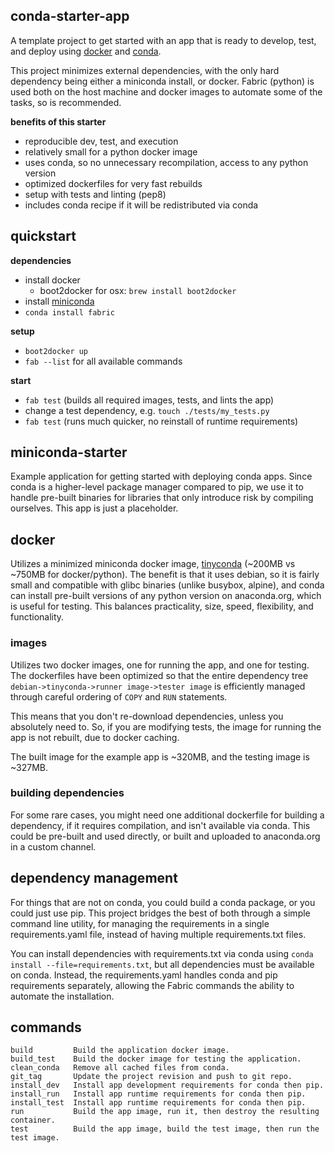 conda-starter-app
---
A template project to get started with an app that is ready to develop, test, and deploy using [docker](https://www.docker.com/) and [conda](http://conda.pydata.org/docs/intro.html).

This project minimizes external dependencies, with the only hard dependency being either a miniconda install, or docker. Fabric (python) is used both on the host machine and docker images to automate some of the tasks, so is recommended.

**benefits of this starter**
* reproducible dev, test, and execution
* relatively small for a python docker image
* uses conda, so no unnecessary recompilation, access to any python version
* optimized dockerfiles for very fast rebuilds
* setup with tests and linting (pep8)
* includes conda recipe if it will be redistributed via conda

## quickstart

**dependencies**
* install docker
  * boot2docker for osx: `brew install boot2docker`
* install [miniconda](http://conda.pydata.org/miniconda.html)
* `conda install fabric`

**setup**
* `boot2docker up`
* `fab --list` for all available commands

**start**
* `fab test` (builds all required images, tests, and lints the app)
* change a test dependency, e.g. `touch ./tests/my_tests.py`
* `fab test` (runs much quicker, no reinstall of runtime requirements)

## miniconda-starter
Example application for getting started with deploying conda apps. Since conda is a higher-level package manager compared to pip, we use it to handle pre-built binaries for libraries that only introduce risk by compiling ourselves. This app is just a placeholder.

## docker
Utilizes a minimized miniconda docker image, [tinyconda](https://github.com/rothnic/docker-tinyconda) (~200MB vs ~750MB for docker/python). The benefit is that it uses debian, so it is fairly small and compatible with glibc binaries (unlike busybox, alpine), and conda can install pre-built versions of any python version on anaconda.org, which is useful for testing. This balances practicality, size, speed, flexibility, and functionality.

### images
Utilizes two docker images, one for running the app, and one for testing. The dockerfiles have been optimized so that the entire dependency tree `debian->tinyconda->runner image->tester image` is efficiently managed through careful ordering of `COPY` and `RUN` statements.

This means that you don't re-download dependencies, unless you absolutely need to. So, if you are modifying tests, the image for running the app is not rebuilt, due to docker caching.

The built image for the example app is ~320MB, and the testing image is ~327MB.

### building dependencies
For some rare cases, you might need one additional dockerfile for building a dependency, if it requires compilation, and isn't available via conda. This could be pre-built and used directly, or built and uploaded to anaconda.org in a custom channel.

## dependency management
For things that are not on conda, you could build a conda package, or you could just use pip. This project bridges the best of both through a simple command line utility, for managing the requirements in a single requirements.yaml file, instead of having multiple requirements.txt files.

You can install dependencies with requirements.txt via conda using `conda install --file=requirements.txt`, but all dependencies must be available on conda. Instead, the requirements.yaml handles conda and pip requirements separately, allowing the Fabric commands the ability to automate the installation.

## commands
```
build         Build the application docker image.
build_test    Build the docker image for testing the application.
clean_conda   Remove all cached files from conda.
git_tag       Update the project revision and push to git repo.
install_dev   Install app development requirements for conda then pip.
install_run   Install app runtime requirements for conda then pip.
install_test  Install app runtime requirements for conda then pip.
run           Build the app image, run it, then destroy the resulting container.
test          Build the app image, build the test image, then run the test image.
```
